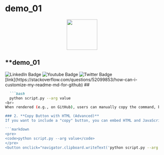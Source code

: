 # demo_01
<div id="header" align="center">
  <img src="https://media.giphy.com/media/M9gbBd9nbDrOTu1Mqx/giphy.gif" width="100"/>
</div>

## **demo_01
<div id="badges">
  <img src="https://img.shields.io/badge/LinkedIn-blue?style=for-the-badge&logo=linkedin&logoColor=white" alt="LinkedIn Badge"/>
  <img src="https://img.shields.io/badge/YouTube-red?style=for-the-badge&logo=youtube&logoColor=white" alt="Youtube Badge"/>
  <img src="https://img.shields.io/badge/Twitter-blue?style=for-the-badge&logo=twitter&logoColor=white" alt="Twitter Badge"/>
</div>
[link](https://stackoverflow.com/questions/52099853/how-can-i-customize-my-readme-md-for-github)
##

```markdown
  ```bash
  python script.py --arg value
<br>
When rendered (e.g., on GitHub), users can manually copy the command, but there won't be a "copy" icon.

### 2. **Copy Button with HTML (Advanced)**
If you want to include a "copy" button, you can embed HTML and JavaScript for platforms that support it, like GitHub Pages or your documentation website.

```markdown
<pre>
<code>python script.py --arg value</code>
</pre>
<button onclick="navigator.clipboard.writeText('python script.py --arg value')">Copy</button>
